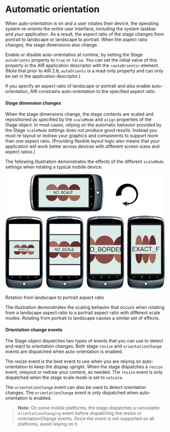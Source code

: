 # Automatic orientation

When auto-orientation is on and a user rotates their device, the operating
system re-orients the entire user interface, including the system taskbar and
your application. As a result, the aspect ratio of the stage changes from
portrait to landscape or landscape to portrait. When the aspect ratio changes,
the stage dimensions also change.

Enable or disable auto-orientation at runtime, by setting the Stage
`autoOrients` property to `true` or `false`. You can set the initial value of
this property in the AIR application descriptor with the `<autoOrients>`
element. (Note that prior to AIR 2.6, `autoOrients` is a read-only property and
can only be set in the application descriptor.)

If you specify an aspect ratio of landscape or portrait and also enable
auto-orientation, AIR constrains auto-orientation to the specified aspect ratio.

#### Stage dimension changes

When the stage dimensions change, the stage contents are scaled and repositioned
as specified by the `scaleMode` and `align` properties of the Stage object. In
most cases, relying on the automatic behavior provided by the Stage `scaleMode`
settings does not produce good results. Instead you must re-layout or redraw
your graphics and components to support more than one aspect ratio. (Providing
flexible layout logic also means that your application will work better across
devices with different screen sizes and aspect ratios.)

The following illustration demonstrates the effects of the different `scaleMode`
settings when rotating a typical mobile device:

![](../../img/PortraitToLandscape_popup.png)

Rotation from landscape to portrait aspect ratio

The illustration demonstrates the scaling behavior that occurs when rotating
from a landscape aspect ratio to a portrait aspect ratio with different scale
modes. Rotating from portrait to landscape causes a similar set of effects.

#### Orientation change events

The Stage object dispatches two types of events that you can use to detect and
react to orientation changes. Both stage `resize` and `orientationChange` events
are dispatched when auto-orientation is enabled.

The _resize_ event is the best event to use when you are relying on
auto-orientation to keep the display upright. When the stage dispatches a
`resize` event, relayout or redraw your content, as needed. The `resize` event
is only dispatched when the stage scale mode is set to `noScale`.

The `orientationChange` event can also be used to detect orientation changes.
The `orientationChange` event is only dispatched when auto-orientation is
enabled.

> **Note:** On some mobile platforms, the stage dispatches a cancelable
> `orientationChanging` event before dispatching the resize or orientationChange
> events. Since the event is not supported on all platforms, avoid relying on
> it.
